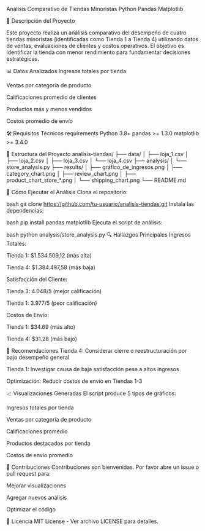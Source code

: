 Análisis Comparativo de Tiendas Minoristas
Python
Pandas
Matplotlib

📌 Descripción del Proyecto

Este proyecto realiza un análisis comparativo del desempeño de cuatro tiendas minoristas (identificadas como Tienda 1 a Tienda 4) utilizando datos de ventas, evaluaciones de clientes y costos operativos. El objetivo es identificar la tienda con menor rendimiento para fundamentar decisiones estratégicas.

📊 Datos Analizados
Ingresos totales por tienda

Ventas por categoría de producto

Calificaciones promedio de clientes

Productos más y menos vendidos

Costos promedio de envío

🛠️ Requisitos Técnicos
requirements
Python 3.8+
pandas >= 1.3.0
matplotlib >= 3.4.0

📂 Estructura del Proyecto
analisis-tiendas/
├── data/
│   ├── loja_1.csv
│   ├── loja_2.csv
│   ├── loja_3.csv
│   └── loja_4.csv
├── analysis/
│   └── store_analysis.py
├── results/
│   ├── gráfico_de_ingresos.png
│   ├── category_chart.png
│   ├── review_chart.png
│   ├── product_chart_store_*.png
│   └── shipping_chart.png
└── README.md

🚀 Cómo Ejecutar el Análisis
Clona el repositorio:

bash
git clone https://github.com/tu-usuario/analisis-tiendas.git
Instala las dependencias:

bash
pip install pandas matplotlib
Ejecuta el script de análisis:

bash
python analysis/store_analysis.py
🔍 Hallazgos Principales
Ingresos Totales:

Tienda 1: $1.534.509,12 (más alta)

Tienda 4: $1.384.497,58 (más baja)

Satisfacción del Cliente:

Tienda 3: 4.048/5 (mejor calificación)

Tienda 1: 3.977/5 (peor calificación)

Costos de Envío:

Tienda 1: $34.69 (más alto)

Tienda 4: $31.28 (más bajo)

📝 Recomendaciones
Tienda 4: Considerar cierre o reestructuración por bajo desempeño general

Tienda 1: Investigar causa de baja satisfacción pese a altos ingresos

Optimización: Reducir costos de envío en Tiendas 1-3

📈 Visualizaciones Generadas
El script produce 5 tipos de gráficos:

Ingresos totales por tienda

Ventas por categoría de producto

Calificaciones promedio

Productos destacados por tienda

Costos de envío promedio

🤝 Contribuciones
Contribuciones son bienvenidas. Por favor abre un issue o pull request para:

Mejorar visualizaciones

Agregar nuevos análisis

Optimizar el código

📜 Licencia
MIT License - Ver archivo LICENSE para detalles.
